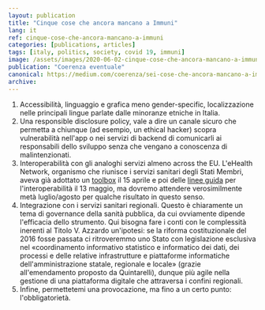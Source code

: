 ```yaml
---
layout: publication
title: "Cinque cose che ancora mancano a Immuni"
lang: it
ref: cinque-cose-che-ancora-mancano-a-immuni
categories: [publications, articles]
tags: [italy, politics, society, covid 19, immuni]
image: /assets/images/2020-06-02-cinque-cose-che-ancora-mancano-a-immuni.jpg
publication: "Coerenza eventuale"
canonical: https://medium.com/coerenza/sei-cose-che-ancora-mancano-a-immuni-5e7a4da23fbc
archive:
---
```


1.  Accessibilità, linguaggio e grafica meno gender-specific, localizzazione nelle principali lingue parlate dalle minoranze etniche in Italia.
2.  Una responsible disclosure policy, vale a dire un canale sicuro che permetta a chiunque (ad esempio, un ethical hacker) scopra vulnerabilità nell'app o nei servizi di backend di comunicarli ai responsabili dello sviluppo senza che vengano a conoscenza di malintenzionati.
3.  Interoperabilità con gli analoghi servizi almeno across the EU. L'eHealth Network, organismo che riunisce i servizi sanitari degli Stati Membri, aveva già adottato un [toolbox](https://ec.europa.eu/health/sites/health/files/ehealth/docs/covid-19_apps_en.pdf) il 15 aprile e poi delle [linee guida](https://ec.europa.eu/health/sites/health/files/ehealth/docs/contacttracing_mobileapps_guidelines_en.pdf) per l'interoperabilità il 13 maggio, ma dovremo attendere verosimilmente metà luglio/agosto per qualche risultato in questo senso.
4.  Integrazione con i servizi sanitari regionali. Questo è chiaramente un tema di governance della sanità pubblica, da cui ovviamente dipende l'efficacia dello strumento. Qui bisogna fare i conti con le complessità inerenti al Titolo V. Azzardo un'ipotesi: se la riforma costituzionale del 2016 fosse passata ci ritroveremmo uno Stato con legislazione esclusiva nel «coordinamento informativo statistico e informatico dei dati, dei processi e delle relative infrastrutture e piattaforme informatiche dell'amministrazione statale, regionale e locale» (grazie all'emendamento proposto da Quintarelli), dunque più agile nella gestione di una piattaforma digitale che attraversa i confini regionali.
5.  Infine, permettetemi una provocazione, ma fino a un certo punto: l'obbligatorietà.
